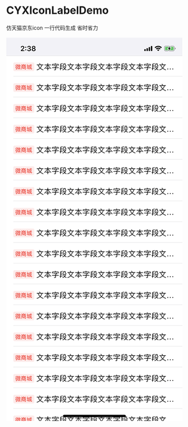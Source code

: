 # CYXIconLabelDemo
仿天猫京东icon 一行代码生成 省时省力<br>
<br>![img](https://github.com/SionChen/CYXIconLabelDemo/blob/master/demo.png)
